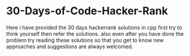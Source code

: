 # 30-Days-of-Code-Hacker-Rank
Here i have provided the 30 days hackerrank solutions in cpp first try to think yourself then refer the solutions. also even after you have done the problem try reading these solutions so that you get to know new approaches and suggestions are always welcomed.
